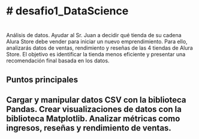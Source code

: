 <h1># desafio1_DataScience<h1></h1>
Análisis de datos. Ayudar al Sr. Juan a decidir qué tienda de su cadena Alura Store debe vender para iniciar un nuevo emprendimiento. Para ello, analizarás datos de ventas, rendimiento y reseñas de las 4 tiendas de Alura Store. El objetivo es identificar la tienda menos eficiente y presentar una recomendación final basada en los datos.

<h2>Puntos principales<h2>
Cargar y manipular datos CSV con la biblioteca Pandas.
Crear visualizaciones de datos con la biblioteca Matplotlib.
Analizar métricas como ingresos, reseñas y rendimiento de ventas.
